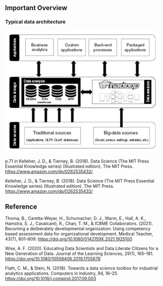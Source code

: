 
## Important Overview

### Typical data architecture

![](Data%20science/2022-11-14-20-12-03.png)

p.71 in Kelleher, J. D., & Tierney, B. (2018). Data Science (The MIT Press Essential Knowledge series) (Illustrated edition). The MIT Press. https://www.amazon.com/dp/0262535432/


Kelleher, J. D., & Tierney, B. (2018). Data Science (The MIT Press Essential Knowledge series) (Illustrated edition). The MIT Press. https://www.amazon.com/dp/0262535432/


## Reference


Thoma, B., Caretta-Weyer, H., Schumacher, D. J., Warm, E., Hall, A. K., Hamstra, S. J., Cavalcanti, R., Chan, T. M., & ICBME Collaborators. (2021). Becoming a deliberately developmental organization: Using competency based assessment data for organizational development. Medical Teacher, 43(7), 801–809. https://doi.org/10.1080/0142159X.2021.1925100

Wise, A. F. (2020). Educating Data Scientists and Data Literate Citizens for a New Generation of Data. Journal of the Learning Sciences, 29(1), 165–181. https://doi.org/10.1080/10508406.2019.1705678

Flath, C. M., & Stein, N. (2018). Towards a data science toolbox for industrial analytics applications. Computers in Industry, 94, 16–25. https://doi.org/10.1016/j.compind.2017.09.003